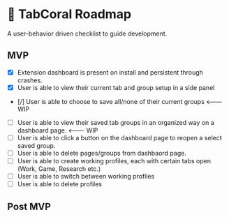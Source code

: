 # 📌 TabCoral Roadmap

A user-behavior driven checklist to guide development.

## MVP

- [x] Extension dashboard is present on install and persistent through crashes.
- [x] User is able to view their current tab and group setup in a side panel
- [/] User is able to choose to save all/none of their current groups <--- WIP
- [ ] User is able to view their saved tab groups in an organized way on a dashboard page. <--- WIP
- [ ] User is able to click a button on the dashboard page to reopen a select saved group.
- [ ] User is able to delete pages/groups from dashbaord page.
- [ ] User is able to create working profiles, each with certain tabs open (Work, Game, Research etc.)
- [ ] User is able to switch between working profiles
- [ ] User is able to delete profiles

## Post MVP
